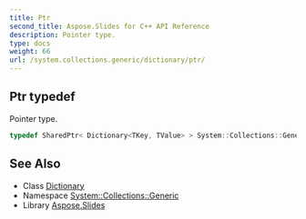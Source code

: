 ```yaml
---
title: Ptr
second_title: Aspose.Slides for C++ API Reference
description: Pointer type.
type: docs
weight: 66
url: /system.collections.generic/dictionary/ptr/
---
```

## Ptr typedef


Pointer type.

```cpp
typedef SharedPtr< Dictionary<TKey, TValue> > System::Collections::Generic::Dictionary< TKey, TValue >::Ptr
```

## See Also

* Class [Dictionary](../)
* Namespace [System::Collections::Generic](../../)
* Library [Aspose.Slides](../../../)